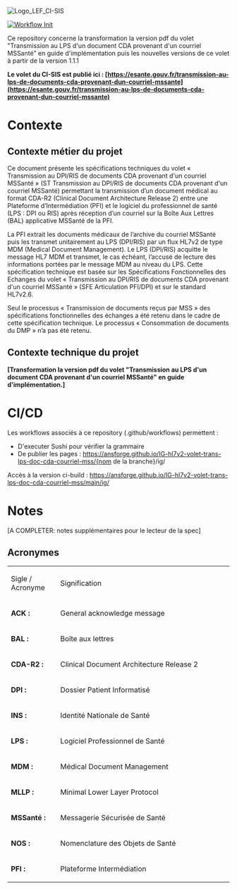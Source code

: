 
![Logo_LEF_CI-SIS](https://user-images.githubusercontent.com/48218773/227532484-eff82649-4e42-49c6-966a-dc3ea78cf59c.png)

[![Workflow Init](https://github.com/ansforge/IG-fhir-partage-de-documents-de-sante/actions/workflows/fhir-workflows.yml/badge.svg)](https://github.com/ansforge/IG-fhir-partage-de-documents-de-sante/actions/workflows/fhir-workflows.yml)

Ce repository concerne la transformation la version pdf du volet "Transmission au LPS d'un document CDA provenant d'un courriel MSSanté" en guide d'implémentation puis les nouvelles versions de ce volet à partir de la version 1.1.1

**Le volet du CI-SIS est publié ici : [https://esante.gouv.fr/transmission-au-lps-de-documents-cda-provenant-dun-courriel-mssante](https://esante.gouv.fr/transmission-au-lps-de-documents-cda-provenant-dun-courriel-mssante)**


# Contexte

## Contexte métier du projet

Ce document présente les spécifications techniques du volet « Transmission au DPI/RIS de documents CDA provenant d'un courriel MSSanté » (ST Transmission au DPI/RIS de documents CDA provenant d'un courriel MSSanté) permettant la transmission d’un document médical au format CDA-R2 (Clinical Document Architecture Release 2) entre une Plateforme d’Intermédiation (PFI) et le logiciel du professionnel de santé (LPS : DPI ou RIS) après réception d’un courriel sur la Boîte Aux Lettres (BAL) applicative MSSanté de la PFI.


La PFI extrait les documents médicaux de l’archive du courriel MSSanté puis les transmet unitairement au LPS (DPI/RIS) par un flux HL7v2 de type MDM (Medical Document Management). Le LPS (DPI/RIS) acquitte le message HL7 MDM et transmet, le cas échéant, l’accusé de lecture des informations portées par le message MDM au niveau du LPS.
Cette spécification technique est basée sur les Spécifications Fonctionnelles des Echanges du volet « Transmission au DPI/RIS de documents CDA provenant d'un courriel MSSanté » (SFE Articulation PFI/DPI) et sur le standard HL7v2.6.


Seul le processus « Transmission de documents reçus par MSS » des spécifications fonctionnelles des échanges a été retenu dans le cadre de cette spécification technique. Le processus « Consommation de documents du DMP » n’a pas été retenu.

## Contexte technique du projet

**[Transformation la version pdf du volet "Transmission au LPS d'un document CDA provenant d'un courriel MSSanté" en guide d'implémentation.]**

# CI/CD

Les workflows associés à ce repository (.github/workflows) permettent :

* D'executer Sushi pour vérifier la grammaire
* De publier les pages : https://ansforge.github.io/IG-hl7v2-volet-trans-lps-doc-cda-courriel-mss/{nom de la branche}/ig/

Accès à la version ci-build : https://ansforge.github.io/IG-hl7v2-volet-trans-lps-doc-cda-courriel-mss/main/ig/

# Notes

[A COMPLETER: notes supplémentaires pour le lecteur de la spec]


## Acronymes
<table width="100%">
<tbody>
<tr>
<td width="22%">
<p>Sigle / Acronyme</p>
</td>
<td width="77%">
<p>Signification</p>
</td>
</tr>
<tr>
<td width="22%">
<p><strong>ACK&nbsp;:</strong></p>
</td>
<td width="77%">
<p>General acknowledge message</p>
</td>
</tr>
<tr>
<td width="22%">
<p><strong>BAL&nbsp;:</strong></p>
</td>
<td width="77%">
<p>Bo&icirc;te aux lettres</p>
</td>
</tr>
<tr>
<td width="22%">
<p><strong>CDA-R2&nbsp;:</strong></p>
</td>
<td width="77%">
<p>Clinical Document Architecture Release 2</p>
</td>
</tr>
<tr>
<td width="22%">
<p><strong>DPI&nbsp;: </strong></p>
</td>
<td width="77%">
<p>Dossier Patient Informatis&eacute;</p>
</td>
</tr>
<tr>
<td width="22%">
<p><strong>INS&nbsp;:</strong></p>
</td>
<td width="77%">
<p>Identit&eacute; Nationale de Sant&eacute;</p>
</td>
</tr>
<tr>
<td width="22%">
<p><strong>LPS&nbsp;:</strong></p>
</td>
<td width="77%">
<p>Logiciel Professionnel de Sant&eacute;</p>
</td>
</tr>
<tr>
<td width="22%">
<p><strong>MDM&nbsp;: </strong></p>
</td>
<td width="77%">
<p>M&eacute;dical Document Management</p>
</td>
</tr>
<tr>
<td width="22%">
<p><strong>MLLP&nbsp;: </strong></p>
</td>
<td width="77%">
<p>Minimal Lower Layer Protocol</p>
</td>
</tr>
<tr>
<td width="22%">
<p><strong>MSSant&eacute;&nbsp;:</strong></p>
</td>
<td width="77%">
<p>Messagerie S&eacute;curis&eacute;e de Sant&eacute;</p>
</td>
</tr>
<tr>
<td width="22%">
<p><strong>NOS&nbsp;: </strong></p>
</td>
<td width="77%">
<p>Nomenclature des Objets de Sant&eacute;</p>
</td>
</tr>
<tr>
<td width="22%">
<p><strong>PFI&nbsp;: </strong></p>
</td>
<td width="77%">
<p>Plateforme Interm&eacute;diation</p>
</td>
</tr>
</tbody>
</table>
